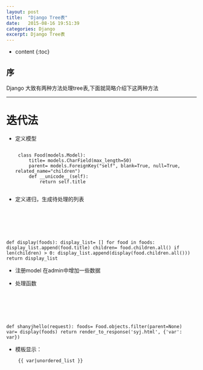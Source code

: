 ```yaml
---
layout: post
title:  "Django Tree表"
date:   2015-08-16 19:51:39
categories: Django
excerpt: Django Tree表
---
```


* content
{:toc}


## 序

Django 大致有两种方法处理tree表,下面就简略介绍下这两种方法

---

# 迭代法

 * 定义模型
     <pre><code>
    class Food(models.Model):
        title= models.CharField(max_length=50)
        parent= models.ForeignKey("self", blank=True, null=True, related_name="children")
        def __unicode__(self):
            return self.title
    </code></pre>

 * 定义递归，生成待处理的列表
      <pre><code>
def display(foods):
    display_list= []
    for food in foods:
        display_list.append(food.title)
        children= food.children.all()
        if len(children) > 0:
            display_list.append(display(food.children.all()))
    return display_list
        </code></pre>

 * 注册model 在admin中增加一些数据

 * 处理函数
      <pre><code>
def shanyjhello(request):
    foods= Food.objects.filter(parent=None)
    var= display(foods)
    return render_to_response('syj.html', \{'var': var\})
        </code></pre>

 * 模板显示：
       <pre><code>
{{ var|unordered_list }}
        </code></pre>


